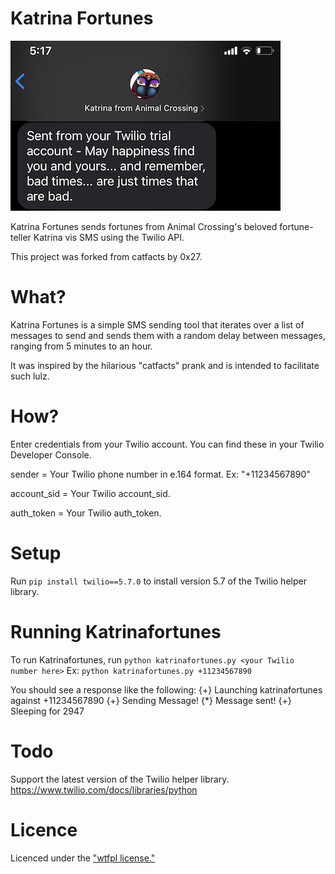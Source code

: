 Katrina Fortunes
========
![katrina](/katrina2.png)

Katrina Fortunes sends fortunes from Animal Crossing's beloved fortune-teller Katrina vis SMS using the Twilio API.

This project was forked from catfacts by 0x27.

# What?
Katrina Fortunes is a simple SMS sending tool that iterates over a list of messages to send and sends them with a random delay between messages, ranging from 5 minutes to an hour.

It was inspired by the hilarious "catfacts" prank and is intended to facilitate such lulz.

# How?
Enter credentials from your Twilio account. You can find these in your Twilio Developer Console.

sender = Your Twilio phone number in e.164 format. 
Ex: "+11234567890"

account_sid = Your Twilio account_sid.

auth_token = Your Twilio auth_token.

# Setup
Run `pip install twilio==5.7.0` to install version 5.7 of the Twilio helper library.

# Running Katrinafortunes
To run Katrinafortunes, run 
`python katrinafortunes.py <your Twilio number here>`
Ex: `python katrinafortunes.py +11234567890`

You should see a response like the following:
{+} Launching katrinafortunes against +11234567890
{+} Sending Message!
{*} Message sent!
{+} Sleeping for 2947

# Todo
Support the latest version of the Twilio helper library. https://www.twilio.com/docs/libraries/python

# Licence
Licenced under the ["wtfpl license."][wtfpl]

[wtfpl]: http://wtfpl.net/
